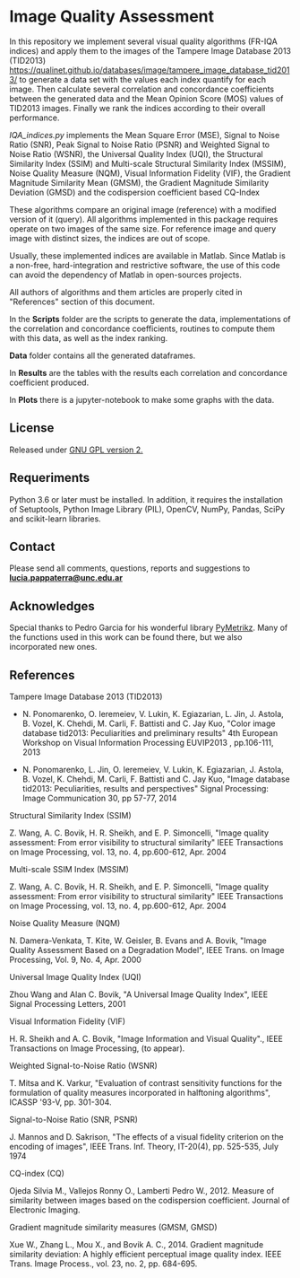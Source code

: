# Image Quality Assessment

In this repository we implement several visual quality algorithms (FR-IQA indices) and apply them to the images of 
the Tampere Image Database 2013 (TID2013) https://qualinet.github.io/databases/image/tampere_image_database_tid2013/
to generate a data set with the values each index quantify for each image.
Then calculate several correlation and concordance coefficients between the generated data and the Mean Opinion Score 
(MOS) values of TID2013 images. Finally we rank the indices according to their overall performance.

*IQA_indices.py* implements the Mean Square Error (MSE), Signal to Noise Ratio (SNR), Peak Signal to Noise Ratio (PSNR) and Weighted Signal to Noise 
Ratio (WSNR), the Universal Quality Index (UQI), the Structural Similarity Index (SSIM) and Multi-scale Structural Similarity Index (MSSIM), Noise 
Quality Measure (NQM), Visual Information Fidelity (VIF), the Gradient Magnitude Similarity Mean (GMSM), the Gradient Magnitude Similarity 
Deviation (GMSD) and the codispersion coefficient based CQ-Index

These algorithms compare an original image (reference) with a modified version of it (query).
All algorithms implemented in this package requires operate on two images of the same size. 
For reference image and query image with distinct sizes, the indices are out of scope. 
 
Usually, these implemented indices are available in Matlab. 
Since Matlab is a non-free, hard-integration and restrictive software, 
the use of this code can avoid the dependency of Matlab in open-sources projects. 

All authors of algorithms and them articles are properly cited in "References" section of this document.

In the **Scripts** folder are the scripts to generate the data, implementations of the correlation and concordance coefficients, 
routines to compute them with this data, as well as the index ranking.

**Data** folder contains all the generated dataframes.

In **Results** are the tables with the results each correlation and concordance coefficient produced.

In **Plots** there is a jupyter-notebook to make some graphs with the data.

## License
Released under [GNU GPL version 2.](http://www.gnu.org/licenses/old-licenses/gpl-2.0.txt)

## Requeriments
Python 3.6 or later must be installed. 
In addition, it requires the installation of Setuptools, 
Python Image Library (PIL), OpenCV, NumPy, Pandas, SciPy and scikit-learn libraries.

## Contact
Please send all comments, questions, reports and suggestions to **lucia.pappaterra@unc.edu.ar**

## Acknowledges
Special thanks to Pedro Garcia for his wonderful library [PyMetrikz](https://gitlab.com/gpds-unb/pymetrikz). 
Many of the functions used in this work can be found there, but we also incorporated new ones.


## References

Tampere Image Database 2013 (TID2013)
- N. Ponomarenko, O. Ieremeiev, V. Lukin, K. Egiazarian, L. Jin, J. Astola, B. Vozel, K. Chehdi, M. Carli, F. Battisti and C. Jay Kuo,
"Color image database tid2013: Peculiarities and preliminary results" 4th European Workshop on Visual Information Processing EUVIP2013 , pp.106-111, 2013

- N. Ponomarenko, L. Jin, O. Ieremeiev, V. Lukin, K. Egiazarian, J. Astola, B. Vozel, K. Chehdi, M. Carli, F. Battisti and C. Jay Kuo,
"Image database tid2013: Peculiarities, results and perspectives" Signal Processing: Image Communication 30, pp 57-77, 2014

Structural Similarity Index (SSIM)

Z. Wang, A. C. Bovik, H. R. Sheikh, and E. P. Simoncelli, "Image quality assessment: From error visibility to structural similarity" IEEE Transactions on Image Processing, vol. 13, no. 4, pp.600-612, Apr. 2004

Multi-scale SSIM Index (MSSIM)

Z. Wang, A. C. Bovik, H. R. Sheikh, and E. P. Simoncelli, "Image quality assessment: From error visibility to structural similarity" IEEE Transactions on Image Processing, vol. 13, no. 4, pp.600-612, Apr. 2004

Noise Quality Measure (NQM)

N. Damera-Venkata, T. Kite, W. Geisler, B. Evans and A. Bovik, "Image Quality Assessment Based on a Degradation Model", IEEE Trans. on Image Processing, Vol. 9, No. 4, Apr. 2000

Universal Image Quality Index (UQI)

Zhou Wang and Alan C. Bovik, "A Universal Image Quality Index", IEEE Signal Processing Letters, 2001

Visual Information Fidelity (VIF)

H. R. Sheikh and A. C. Bovik, "Image Information and Visual Quality"., IEEE Transactions on Image Processing, (to appear).

Weighted Signal-to-Noise Ratio (WSNR)

T. Mitsa and K. Varkur, "Evaluation of contrast sensitivity functions for the formulation of quality measures incorporated in halftoning algorithms", ICASSP '93-V, pp. 301-304.

Signal-to-Noise Ratio (SNR, PSNR)

J. Mannos and D. Sakrison, "The effects of a visual fidelity criterion on the encoding of images", IEEE Trans. Inf. Theory, IT-20(4), pp. 525-535, July 1974

CQ-index (CQ)

Ojeda Silvia M., Vallejos Ronny O., Lamberti Pedro W., 2012. Measure of similarity between images based on the codispersion coefficient. Journal of Electronic Imaging. 

Gradient magnitude similarity measures (GMSM, GMSD)

Xue W., Zhang L., Mou X., and Bovik A. C., 2014. Gradient magnitude similarity deviation: A highly efficient perceptual image quality index. IEEE Trans. Image Process., vol. 23, no. 2, pp. 684-695.
